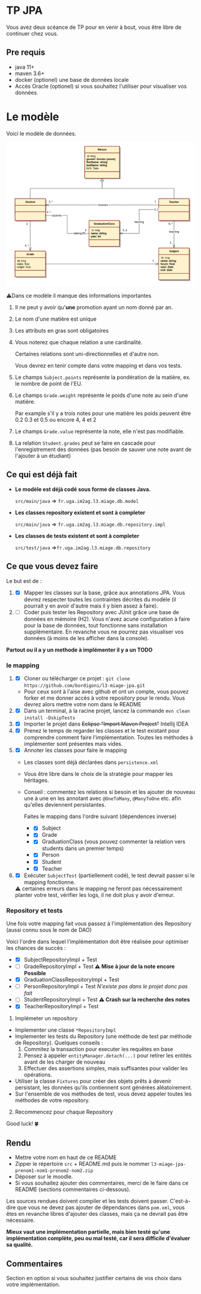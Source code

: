 # TP JPA

Vous avez deux scéance de TP pour en venir à bout, vous être libre de continuer chez vous.

## Pre requis

* java 11+
* maven 3.6+
* docker (optionel) une base de données locale
* Accès Oracle (optionel) si vous souhaitez l'utiliser pour visualiser vos données.

# Le modèle

Voici le modèle de données.

![model](https://raw.githubusercontent.com/bordigoni/l3-miage-jpa/main/assets/images/model.png)

⚠️Dans ce modèle il manque des informations importantes
1. Il ne peut y avoir qu'**une** promotion ayant un nom donné par an.
2. Le nom d'une matière est unique
3. Les attributs en gras sont obligatoires
4. Vous noterez que chaque relation a une cardinalité.

   Certaines relations sont uni-directionnelles et d'autre non.

   Vous devrez en tenir compte dans votre mapping et dans vos tests.
5. Le champs `Subject.points` représente la pondération de la matière, ex. le nombre de point de l'EU.
6. Le champs `Grade.weight` représente le poids d'une note au sein d'une matière.
   
   Par example s'il y a trois notes pour une matière les poids peuvent être 0.2 0.3 et 0.5 ou encore 4, 4 et 2
8. Le champs `Grade.value` représente la note, elle n'est pas modifiable.
9. La relation `Student.grades` peut se faire en cascade pour l'enregistrement des données
   (pas besoin de sauver une note avant de l'ajouter à un étudiant)

## Ce qui est déjà fait

* **Le modèle est déjà codé sous forme de classes Java.** 
  
  `src/main/java` => `fr.uga.im2ag.l3.miage.db.model`
* **Les classes repository existent et sont à completer** 
 
  `src/main/java` => `fr.uga.im2ag.l3.miage.db.repository.impl`
* **Les classes de tests existent et sont à completer** 

  `src/test/java` =>`fr.uga.im2ag.l3.miage.db.repository`
  

## Ce que vous devez faire

Le but est de :

1. - [X] Mapper les classes sur la base, grâce aux annotations JPA. Vous devrez respecter toutes les contraintes décrites du modèle (il pourrait y en avoir d'autre mais il y bien assez à faire).
2. - [ ] Coder puis tester les Repository avec JUnit grâce une base de données en mémoire (H2). Vous n'avez acune configuration à faire pour la base de données, tout fonctionne sans installation supplémentaire. En revanche vous ne pourrez pas visualiser vos données (à moins de les afficher dans la console).

**Partout ou il a y un methode à implémenter il y a un TODO** 

### le mapping
1. - [X] Cloner ou télécharger ce projet : `git clone https://github.com/bordigoni/l3-miage-jpa.git`
    * Pour ceux sont à l'aise avec github et ont un compte, vous pouvez forker et me donner accès à votre repository pour le rendu. Vous devrez alors mettre votre nom dans le README
2. - [X] Dans un terminal, à la racine projet, lancez la commande `mvn clean install -DskipTests`
3. - [X] Importer le projet dans ~~Eclipse "Import Maven Project"~~ Intellij IDEA
4. - [X] Prenez le temps de regarder les classes et le test existant pour comprendre comment faire l'implémentation. Toutes les méthodes à implémenter sont présentes mais vides.
5. - [X] Annoter les classes pour faire le mapping
    * Les classes sont déjà déclarées dans `persistence.xml`
    * Vous être libre dans le choix de la stratégie pour mapper les héritages.
    * Conseil : commentez les relations si besoin et les ajouter de nouveau une à une en les annotant avec `@OneToMany`, `@ManyToOne` etc. afin qu'elles deviennent persistantes.

      Faites le mapping dans l'ordre suivant (dépendences inverse)
        * - [X] Subject
        * - [X] Grade
        * - [X] GraduationClass (vous pouvez commenter la relation vers students dans un premier temps)
        * - [X] Person
        * - [X] Student
        * - [X] Teacher
6. - [X] Exécuter `SubjectTest` (partiellement codé), le test devrait passer si le mapping fonctionne.

   ⚠️ certaines erreurs dans le mapping ne feront pas nécessairement planter votre test, vérifier les logs, il ne doit plus y avoir d'erreur.

### Repository et tests
Une fois votre mapping fait vous passez à l'implémentation des Repository (aussi connu sous le nom de DAO)

Voici l'ordre dans lequel l'implémentation doit être réalisée pour optimiser les chances de succès :
* - [X] SubjectRepositoryImpl + Test
* - [ ] GradeRepositoryImpl + Test **⚠ Mise à jour de la note encore Possible**
* - [X] GraduationClassRepositoryImpl + Test
* - [ ] PersonRepositoryImpl + Test *N'existe pas dans le projet donc pas fait*
* - [ ] StudentRepositoryImpl + Test **⚠ Crash sur la recherche des notes**
* - [X] TeacherRepositoryImpl + Test

1. Implémeter un repository
* Implementer une classe `*RepositoryImpl`
* Implementer les tests du Repository (une méthode de test par méthode de Repository).
  Quelques conseils :
    1. Commitez la transaction pour executer les requêtes en base
    2. Pensez à appeler `entityManager.detach(...)` pour retirer les entités avant de les charger de nouveau
    3. Effectuer des assertions simples, mais suffisantes pour valider les opérations.
* Utiliser la classe `Fixtures` pour créer des objets prêts à devenir persistant, les données qu'ils contiennent sont générées aléatoirement.
* Sur l'ensemble de vos méthodes de test, vous devez appeler toutes les méthodes de votre repository.
2. Recommencez pour chaque Repository

Good luck! 🍀

## Rendu

* Mettre votre nom en haut de ce README
* Zipper le répertoire `src` + README.md puis le nommer `l3-miage-jpa-prenom1-nom1-prenom2-nom2.zip`
* Déposer sur le moodle.
* Si vous souhaitez ajouter des commentaires, merci de le faire dans ce README (sections commentaires ci-dessous).

Les sources rendues doivent compiler et les tests doivent passer.
C'est-à-dire que vous ne devez pas ajouter de dépendances dans `pom.xml`, vous êtes en revanche libres d'ajouter des classes, mais ça ne devrait pas être nécessaire.

**Mieux vaut une implémentation partielle, mais bien testé qu'une implémentation complète, peu ou mal testé, car il sera difficile d'évaluer sa qualité.**

## Commentaires

Section en option si vous souhaitez justifier certains de vos choix dans votre implémentation. 

